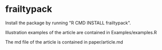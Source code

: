 # frailtypack

Install the package by running "R CMD INSTALL frailtypack".

Illustration examples of the article are contained in Examples/examples.R

The md file of the article is contained in paper/article.md
